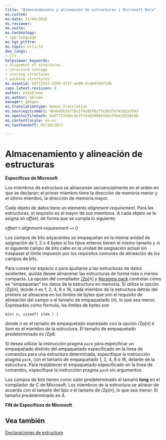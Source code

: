 ```yaml
---
title: "Almacenamiento y alineación de estructuras | Microsoft Docs"
ms.custom: 
ms.date: 11/04/2016
ms.reviewer: 
ms.suite: 
ms.technology:
- cpp-language
ms.tgt_pltfrm: 
ms.topic: article
dev_langs:
- C++
helpviewer_keywords:
- alignment of structures
- structure storage
- storing structures
- packing structures
ms.assetid: 60ff292f-2595-4f37-ae00-4c4b4f047196
caps.latest.revision: 8
author: mikeblome
ms.author: mblome
manager: ghogen
ms.translationtype: Human Translation
ms.sourcegitcommit: d6eb43b2e77b11f4c85f6cf7e563fe743d2a7093
ms.openlocfilehash: 8a0f7231b8c3e3f15e650044164c55b42d159c6b
ms.contentlocale: es-es
ms.lasthandoff: 05/18/2017

---
```

# <a name="storage-and-alignment-of-structures"></a>Almacenamiento y alineación de estructuras
**Específicos de Microsoft**  
  
 Los miembros de estructura se almacenan secuencialmente en el orden en que se declaran: el primer miembro tiene la dirección de memoria menor y el último miembro, la dirección de memoria mayor.  
  
 Cada objeto de datos tiene un elemento *alignment-requirement*. Para las estructuras, el requisito es el mayor de sus miembros. A cada objeto se le asigna un *offset*, de forma que se cumpla lo siguiente:  
  
 *offset* `%` *alignment-requirement* `==` 0  
  
 Los campos de bits adyacentes se empaquetan en la misma unidad de asignación de 1, 2 o 4 bytes si los tipos enteros tienen el mismo tamaño y si el siguiente campo de bits cabe en la unidad de asignación actual sin traspasar el límite impuesto por los requisitos comunes de alineación de los campos de bits.  
  
 Para conservar espacio o para ajustarse a las estructuras de datos existentes, quizás desee almacenar las estructuras de forma más o menos compacta. La opción del compilador [/Zp](../build/reference/zp-struct-member-alignment.md)[*n*] y [#pragma pack](../preprocessor/pack.md) controlan cómo se "empaquetan" los datos de la estructura en memoria. Si utiliza la opción /Zp[*n*], donde *n* es 1, 2, 4, 8 o 16, cada miembro de la estructura detrás del primero se almacena en los límites de bytes que son el requisito de alineación del campo o el tamaño de empaquetado (*n*), lo que sea menor. Expresados como fórmula, los límites de bytes son  
  
```  
min( n, sizeof( item ) )  
```  
  
 donde *n* es el tamaño de empaquetado expresado con la opción /Zp[*n*] e *item* es el miembro de la estructura. El tamaño de empaquetado predeterminado es /Zp8.  
  
 Si desea utilizar la instrucción pragma `pack` para especificar un empaquetado distinto del empaquetado especificado en la línea de comandos para una estructura determinada, especifique la instrucción pragma `pack`, con el tamaño de empaquetado 1, 2, 4, 8 o 16, delante de la estructura. Para restablecer el empaquetado especificado en la línea de comandos, especifique la instrucción pragma `pack` sin argumentos.  
  
 Los campos de bits tienen como valor predeterminado el tamaño **long** en el compilador de C de Microsoft. Los miembros de la estructura se alinean de acuerdo con el tamaño del tipo o el tamaño de /Zp[*n*], lo que sea menor. El tamaño predeterminado es 4.  
  
 **FIN de Específicos de Microsoft**  
  
## <a name="see-also"></a>Vea también  
 [Declaraciones de estructura](../c-language/structure-declarations.md)
